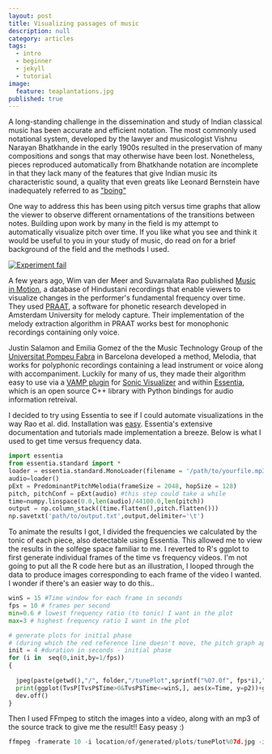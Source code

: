 ```yaml
---
layout: post
title: Visualizing passages of music
description: null
category: articles
tags:
  - intro
  - beginner
  - jekyll
  - tutorial
image:
  feature: teaplantations.jpg
published: true
---
```



A long-standing challenge in the dissemination and study of Indian classical music has been accurate and efficient notation. The most commonly used notational system, developed by the lawyer and musicologist Vishnu Narayan Bhatkhande in the early 1900s resulted in the preservation of many compositions and songs that may otherwise have been lost. Nonetheless, pieces reproduced automatically from Bhatkhande notation are incomplete in that they lack many of the features that give Indian music its characteristic sound, a quality that even greats like Leonard Bernstein have inadequately referred to as ["boing"](https://www.youtube.com/watch?v=MB7ZOdp__gQ&feature=youtu.be&t=6m22s)

One way to address this has been using pitch versus time graphs that allow the viewer to observe different ornamentations of the transitions between notes. Building upon work by many in the field is my attempt to automatically visualize pitch over time. If you like what you see and think it would be useful to you in your study of music, do read on for a brief background of the field and the methods I used.


[![Experiment fail](https://raw.githubusercontent.com/genepoo/genepoo.github.io/master/images/Azambai.jpg)](https://www.youtube.com/watch?v=jLtDQ5jCAA8 "Experiment Fail")


A few years ago, Wim van der Meer and Suvarnalata Rao published [Music in Motion](https://autrimncpa.wordpress.com/), a database of Hindustani recordings that enable viewers to visualize changes in the performer's fundamental frequency over time. They used [PRAAT](http://www.fon.hum.uva.nl/praat/), a software for phonetic research developed in Amsterdam University for melody capture. Their implementation of the melody extraction algorithm in PRAAT works best for monophonic recordings containing only voice. 


Justin Salamon and Emilia Gomez of the the Music Technology Group of the [Universitat Pompeu Fabra](http://mtg.upf.edu/) in Barcelona developed a method, Melodia, that works for polyphonic recordings containing a lead instrument or voice along with accompaniment. Luckily for many of us, they made their algorithm easy to use via a [VAMP plugin](http://mtg.upf.edu/technologies/melodia) for [Sonic Visualizer](http://www.sonicvisualiser.org/) and within [Essentia](http://essentia.upf.edu/), which is an open source C++ library with Python bindings for audio information retreival.

I decided to try using Essentia to see if I could automate visualizations in the way Rao et al. did. Installation was [easy](http://essentia.upf.edu/documentation/installing.html). Essentia's extensive documentation and tutorials made implementation a breeze. Below is what I used to get time versus frequency data. 

```python
import essentia 
from essentia.standard import *
loader = essentia.standard.MonoLoader(filename = '/path/to/yourfile.mp3', sampleRate = 44100)
audio=loader()
pExt = PredominantPitchMelodia(frameSize = 2048, hopSize = 128)
pitch, pitchConf = pExt(audio) #this step could take a while
time=numpy.linspace(0.0,len(audio)/44100.0,len(pitch))
output = np.column_stack((time.flatten(),pitch.flatten()))
np.savetxt('path/to/output.txt',output,delimiter='\t')
```

To animate the results I got, I divided the frequencies we calculated by the tonic of each piece, also detectable using Essentia. This allowed me to view the results in the solfege space familiar to me. I reverted to R's ggplot to first generate individual frames of the time vs frequency videos. I'm not going to put all the R code here but as an illustration, I looped through the data to produce images corresponding to each frame of the video I wanted. I wonder if there's an easier way to do this..

```python
winS = 15 #Time window for each frame in seconds
fps = 10 # frames per second
min=0.6 # lowest frequency ratio (to tonic) I want in the plot
max=3 # highest frequency ratio I want in the plot

# generate plots for initial phase 
# (during which the red reference line doesn't move, the pitch graph appears to move behind it)
init = 4 #duration in seconds - initial phase
for (i in  seq(0,init,by=1/fps))
{
  
  jpeg(paste(getwd(),"/", folder,"/tunePlot",sprintf("%07.0f", fps*i),".jpg", sep=""), width=640, height=360)
  print(ggplot(TvsP[TvsP$Time>0&TvsP$Time<=winS,], aes(x=Time, y=p2))+geom_line(size=0.5)+scale_y_continuous(breaks = c(0.6667, 0.75, 0.8333, 0.9375, 1.000, 1.125,1.25, 1.333, 1.5, 1.6667, 1.875,2, 2.25, 2.5, 2.667, 3), labels=c("fa", "sol", "la", "ti", "do", "re", "mi", "fa", "sol", "la", "ti", "do", "re", "mi", "fa", "sol"), trans='log2', limits=c(min, max))+scale_x_continuous(breaks=seq(0,winS))+ geom_vline(xintercept=i, linetype = "dashed", color='red')+xlab("Time (seconds)")+ylab("Pitch"))
  dev.off()
}
```

Then I used FFmpeg to stitch the images into a video, along with an mp3 of the source track to give me the result!! Easy peasy :)

```python
ffmpeg -framerate 10 -i location/of/generated/plots/tunePlot%07d.jpg -i sourceaudio.mp3 -c:v libx264 -pix_fmt yuv420p yay-video!.mp4
```
